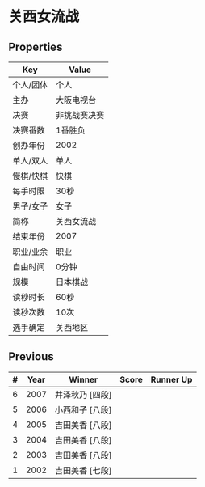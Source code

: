 # 关西女流战

## Properties

| Key | Value |
| --- | ----- |
| 个人/团体 | 个人 |
| 主办 | 大阪电视台 |
| 决赛 | 非挑战赛决赛 |
| 决赛番数 | 1番胜负 |
| 创办年份 | 2002 |
| 单人/双人 | 单人 |
| 慢棋/快棋 | 快棋 |
| 每手时限 | 30秒 |
| 男子/女子 | 女子 |
| 简称 | 关西女流战 |
| 结束年份 | 2007 |
| 职业/业余 | 职业 |
| 自由时间 | 0分钟 |
| 规模 | 日本棋战 |
| 读秒时长 | 60秒 |
| 读秒次数 | 10次 |
| 选手确定 | 关西地区 |

## Previous

| # | Year | Winner | Score | Runner Up |
| --- | --- | --- | --- | --- |
| 6 | 2007 | 井泽秋乃 [四段] |  |  |
| 5 | 2006 | 小西和子 [八段] |  |  |
| 4 | 2005 | 吉田美香 [八段] |  |  |
| 3 | 2004 | 吉田美香 [八段] |  |  |
| 2 | 2003 | 吉田美香 [八段] |  |  |
| 1 | 2002 | 吉田美香 [七段] |  |  |

